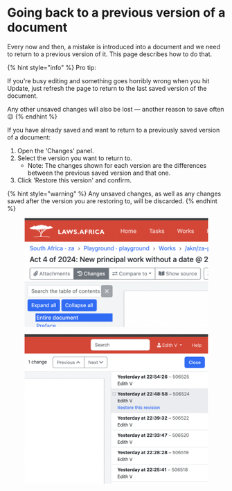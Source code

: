 # Going back to a previous version of a document

Every now and then, a mistake is introduced into a document and we need to return to a previous version of it. This page describes how to do that.

{% hint style="info" %}
Pro tip:

If you're busy editing and something goes horribly wrong when you hit Update, just refresh the page to return to the last saved version of the document.&#x20;

Any other unsaved changes will also be lost — another reason to save often 😉
{% endhint %}

If you have already saved and want to return to a previously saved version of a document:

1. Open the 'Changes' panel.
2. Select the version you want to return to.&#x20;
   * Note: The changes shown for each version are the differences between the previous saved version and that one.
3. Click 'Restore this version' and confirm.

{% hint style="warning" %}
Any unsaved changes, as well as any changes saved after the version you are restoring to, will be discarded.
{% endhint %}

<figure><img src="../.gitbook/assets/image.png" alt=""><figcaption></figcaption></figure>

<figure><img src="../.gitbook/assets/image (1).png" alt=""><figcaption></figcaption></figure>
